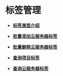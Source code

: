 # 标签管理<a name="ecs_02_1000"></a>

-   **[标签类型介绍](标签类型介绍.md)**  

-   **[批量添加云服务器标签](批量添加云服务器标签.md)**  

-   **[批量删除云服务器标签](批量删除云服务器标签.md)**  

-   **[查询项目标签](查询项目标签.md)**  

-   **[查询云服务器标签](查询云服务器标签.md)**  


